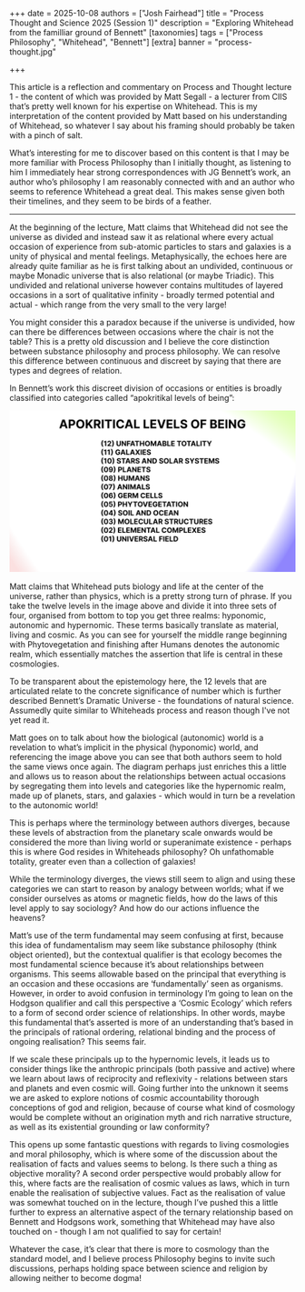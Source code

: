 +++
date = 2025-10-08
authors = ["Josh Fairhead"]
title = "Process Thought and Science 2025 (Session 1)"
description = "Exploring Whitehead from the familliar ground of Bennett"
[taxonomies]
tags = ["Process Philosophy", "Whitehead", "Bennett"]
[extra]
banner = "process-thought.jpg"

+++

This article is a reflection and commentary on Process and Thought lecture 1 - the content of which was provided by Matt Segall - a lecturer from CIIS that’s pretty well known for his expertise on Whitehead. This is my interpretation of the content provided by Matt based on his understanding of Whitehead, so whatever I say about his framing should probably be taken with a pinch of salt. 

What’s interesting for me to discover based on this content is that I may be more familiar with Process Philosophy than I initially thought, as listening to him I immediately hear strong correspondences with JG Bennett’s work, an author who’s philosophy I am reasonably connected with and an author who seems to reference Whitehead a great deal. This makes sense given both their timelines, and they seem to be birds of a feather.

--- 

At the beginning of the lecture, Matt claims that Whitehead did not see the universe as divided and instead saw it as relational where every actual occasion of experience from sub-atomic particles to stars and galaxies is a unity of physical and mental feelings. Metaphysically, the echoes here are already quite familiar as he is first talking about an undivided, continuous or maybe Monadic universe that is also relational (or maybe Triadic). This undivided and relational universe however contains multitudes of layered occasions in a sort of qualitative infinity - broadly termed potential and actual - which range from the very small to the very large!

You might consider this a paradox because if the universe is undivided, how can there be differences between occasions where the chair is not the table? This is a pretty old discussion and I believe the core distinction between substance philosophy and process philosophy. We can resolve this difference between continuous and discreet by saying that there are types and degrees of relation.

In Bennett’s work this discreet division of occasions or entities is broadly classified into categories called “apokritikal levels of being”:

<img src="12LevelsOfBeing.png" alt="Apokritikal levels of being" class="no-hover" />

Matt claims that Whitehead puts biology and life at the center of the universe, rather than physics, which is a pretty strong turn of phrase. If you take the twelve levels in the image above and divide it into three sets of four, organised from bottom to top you get three realms: hyponomic, autonomic and hypernomic. These terms basically translate as material, living and cosmic. As you can see for yourself the middle range beginning with Phytovegetation and finishing after Humans denotes the autonomic realm, which essentially matches the assertion that life is central in these cosmologies.

To be transparent about the epistemology here, the 12 levels that are articulated relate to the concrete significance of number which is further described Bennett’s Dramatic Universe - the foundations of natural science. Assumedly quite similar to Whiteheads process and reason though I've not yet read it.

Matt goes on to talk about how the biological (autonomic) world is a revelation to what’s implicit in the physical (hyponomic) world, and referencing the image above you can see that both authors seem to hold the same views once again. The diagram perhaps just enriches this a little and allows us to reason about the relationships between actual occasions by segregating them into levels and categories like the hypernomic realm, made up of planets, stars, and galaxies - which would in turn be a revelation to the autonomic world!

This is perhaps where the terminology between authors diverges, because these levels of abstraction from the planetary scale onwards would be considered the more than living world or superanimate existence - perhaps this is where God resides in Whiteheads philosophy? Oh unfathomable totality, greater even than a collection of galaxies!

While the terminology diverges, the views still seem to align and using these categories we can start to reason by analogy between worlds; what if we consider ourselves as atoms or magnetic fields, how do the laws of this level apply to say sociology? And how do our actions influence the heavens?

Matt’s use of the term fundamental may seem confusing at first, because this idea of fundamentalism may seem like substance philosophy (think object oriented), but the contextual qualifier is that ecology becomes the most fundamental science because it’s about relationships between organisms. This seems allowable based on the principal that everything is an occasion and these occasions are ‘fundamentally’ seen as organisms. However, in order to avoid confusion in terminology I’m going to lean on the Hodgson qualifier and call this perspective a ‘Cosmic Ecology’ which refers to a form of second order science of relationships. In other words, maybe this fundamental that’s asserted is more of an understanding that’s based in the principals of rational ordering, relational binding and the process of ongoing realisation? This seems fair.

If we scale these principals up to the hypernomic levels, it leads us to consider things like the anthropic principals (both passive and active) where we learn about laws of reciprocity and reflexivity - relations between stars and planets and even cosmic will. Going further into the unknown it seems we are asked to explore notions of cosmic accountability thorough conceptions of god and religion, because of course what kind of cosmology would be complete without an origination myth and rich narrative structure, as well as its existential grounding or law conformity?

This opens up some fantastic questions with regards to living cosmologies and moral philosophy, which is where some of the discussion about the realisation of facts and values seems to belong. Is there such a thing as objective morality? A second order perspective would probably allow for this, where facts are the realisation of cosmic values as laws, which in turn enable the realisation of subjective values. Fact as the realisation of value was somewhat touched on in the lecture, though I’ve pushed this a little further to express an alternative aspect of the ternary relationship based on Bennett and Hodgsons work, something that Whitehead may have also touched on - though I am not qualified to say for certain!

Whatever the case, it’s clear that there is more to cosmology than the standard model, and I believe process Philosophy begins to invite such discussions, perhaps holding space between science and religion by allowing neither to become dogma!